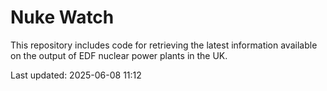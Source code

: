 # Nuke Watch

This repository includes code for retrieving the latest information available on the output of EDF nuclear power plants in the UK.

Last updated: 2025-06-08 11:12
